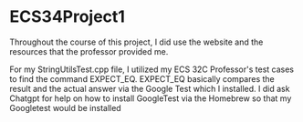 # ECS34Project1

Throughout the course of this project, I did use the website and the resources that the professor provided me. 

For my StringUtilsTest.cpp file, I utilized my ECS 32C Professor's test cases to find the command EXPECT_EQ. EXPECT_EQ basically compares the result and the actual answer via the Google Test which I installed. I did ask Chatgpt for help on how to install GoogleTest via the Homebrew so that my Googletest would be installed 
